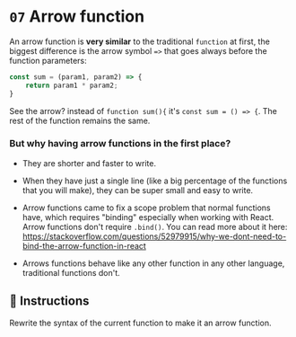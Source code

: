 # `07` Arrow function

An arrow function is **very similar** to the traditional `function` at first, the biggest difference is the arrow symbol `=>` that goes always before the function parameters:

```js
const sum = (param1, param2) => {
    return param1 * param2;
}
```

See the arrow? instead of `function sum(){` it's `const sum = () => {`. The rest of the function remains the same.

### But why having arrow functions in the first place?

- They are shorter and faster to write.

- When they have just a single line (like a big percentage of the functions that you will make), they can be super small and easy to write. 

- Arrow functions came to fix a scope problem that normal functions have, which requires "binding" especially when working with React. Arrow functions don't require `.bind()`. You can read more about it here: https://stackoverflow.com/questions/52979915/why-we-dont-need-to-bind-the-arrow-function-in-react  

 - Arrows functions behave like any other function in any other language, traditional functions don't.
 
## 📝 Instructions

Rewrite the syntax of the current function to make it an arrow function.
